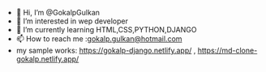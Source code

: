 - 👋 Hi, I’m @GokalpGulkan
- 👀 I’m interested in wep developer
- 🌱 I’m currently learning HTML,CSS,PYTHON,DJANGO
- 📫 How to reach me :gokalp.gulkan@hotmail.com
- my sample works: https://gokalp-django.netlify.app/ , https://md-clone-gokalp.netlify.app/


<!---
GokalpGulkan/GokalpGulkan is a ✨ special ✨ repository because its `README.md` (this file) appears on your GitHub profile.
You can click the Preview link to take a look at your changes.
--->
